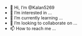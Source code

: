 - 👋 Hi, I’m @Kalan5269
- 👀 I’m interested in ...
- 🌱 I’m currently learning ...
- 💞️ I’m looking to collaborate on ...
- 📫 How to reach me ...

<!---
Kalan5269/Kalan5269 is a ✨ special ✨ repository because its `README.md` (this file) appears on your GitHub profile.
You can click the Preview link to take a look at your changes.
--->

